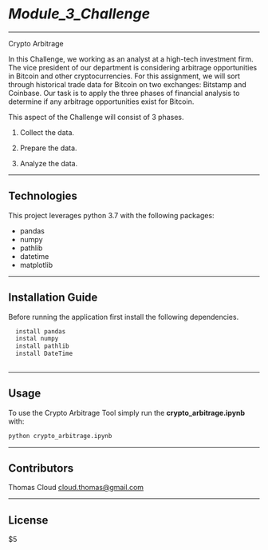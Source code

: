 # *Module_3_Challenge*
---
 Crypto Arbitrage

In this Challenge, we working as an analyst at a high-tech investment firm. The vice president of our department is considering arbitrage opportunities in Bitcoin and other cryptocurrencies. For this assignment, we will sort through historical trade data for Bitcoin on two exchanges: Bitstamp and Coinbase. Our task is to apply the three phases of financial analysis to determine if any arbitrage opportunities exist for Bitcoin.

This aspect of the Challenge will consist of 3 phases.

1. Collect the data.

2. Prepare the data.

3. Analyze the data. 
---

## Technologies

This project leverages python 3.7 with the following packages:

* pandas
* numpy
* pathlib
* datetime
* matplotlib


---

## Installation Guide

Before running the application first install the following dependencies.

```python
  install pandas
  instal numpy
  install pathlib
  install DateTime
  
```

---

## Usage

To use the  Crypto Arbitrage Tool simply run the **crypto_arbitrage.ipynb** with:

```python
python crypto_arbitrage.ipynb
```


---

## Contributors

Thomas Cloud
cloud.thomas@gmail.com

---

## License

$5







